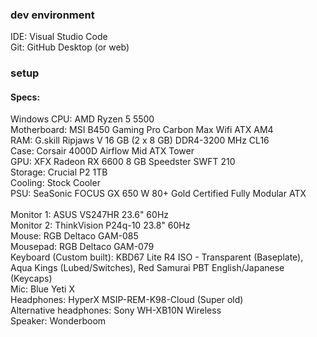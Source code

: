 ### dev environment

IDE: Visual Studio Code <br/>
Git: GitHub Desktop (or web) <br/>

### setup

#### Specs:

Windows
CPU: AMD Ryzen 5 5500 <br/>
Motherboard: MSI B450 Gaming Pro Carbon Max Wifi ATX AM4 <br/>
RAM: G.skill Ripjaws V 16 GB (2 x 8 GB) DDR4-3200 MHz CL16 <br/>
Case: Corsair 4000D Airflow Mid ATX Tower <br/>
GPU: XFX Radeon RX 6600 8 GB Speedster SWFT 210 <br/>
Storage: Crucial P2 1TB <br/>
Cooling: Stock Cooler <br/>
PSU: SeaSonic FOCUS GX 650 W 80+ Gold Certified Fully Modular ATX <br/>
<br/>
Monitor 1: ASUS VS247HR 23.6" 60Hz <br/>
Monitor 2: ThinkVision P24q-10 23.8" 60Hz <br/>
Mouse: RGB Deltaco GAM-085 <br/>
Mousepad: RGB Deltaco GAM-079 <br/>
Keyboard (Custom built): KBD67 Lite R4 ISO - Transparent (Baseplate), Aqua Kings (Lubed/Switches), Red Samurai PBT English/Japanese (Keycaps) <br/>
Mic: Blue Yeti X <br/>
Headphones: HyperX MSIP-REM-K98-Cloud (Super old) <br/>
Alternative headphones: Sony WH-XB10N Wireless <br/>
Speaker: Wonderboom
